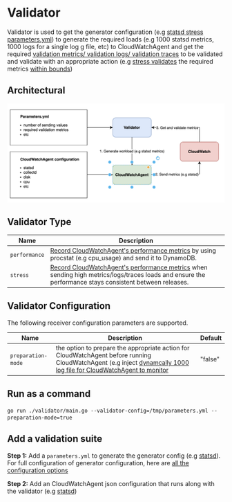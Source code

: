 # Validator

Validator is used to get the generator configuration (e.g [statsd stress parameters.yml](https://github.com/aws/amazon-cloudwatch-agent-test/blob/2c859b71d067e482985b9c57ca2d2617de8a7795/test/stress/statsd/parameters.yml)) to generate the required loads (e.g 1000 statsd metrics, 1000 logs for a single log g file, etc) to CloudWatchAgent and get the required [validation metrics/ validation logs/ validation traces](https://github.com/aws/amazon-cloudwatch-agent-test/blob/2c859b71d067e482985b9c57ca2d2617de8a7795/test/stress/statsd/parameters.yml#L20-L64) to be validated and validate with an appropriate action (e.g [stress validates](https://github.com/aws/amazon-cloudwatch-agent-test/blob/2c859b71d067e482985b9c57ca2d2617de8a7795/validator/validators/validator.go#L20-L21) the required metrics [within bounds](https://github.com/aws/amazon-cloudwatch-agent-test/blob/2c859b71d067e482985b9c57ca2d2617de8a7795/validator/validators/stress/stress_validator.go#L199-L245))

## Architectural
![](Architectural.png)

## Validator Type

| Name            | Description                                                                                            |
|-----------------| -------------------------------------------------------------------------------------------------------|
|`performance`    | [Record CloudWatchAgent's performance metrics](https://github.com/aws/amazon-cloudwatch-agent-test/tree/main/validator/validators/performance//performance_validator.go) by using procstat (e.g cpu_usage) and send it to DynamoDB.                                        |
|`stress`         | [Record CloudWatchAgent's performance metrics](https://github.com/aws/amazon-cloudwatch-agent-test/blob/main/validator/validators/stress/stress_validator.go) when sending high metrics/logs/traces loads and ensure the performance stays consistent between releases. |   

## Validator Configuration

The following receiver configuration parameters are supported.

| Name               | Description                                                                                                   | Default |
|--------------------| --------------------------------------------------------------------------------------------------------------|---------|
|`preparation-mode`  | the option  to prepare the appropriate action for CloudWatchAgent before running CloudWatchAgent (e.g inject [dynamcally 1000 log file for CloudWatchAgent to monitor](https://github.com/aws/amazon-cloudwatch-agent-test/blob/2c859b71d067e482985b9c57ca2d2617de8a7795/validator/main.go#L69-L83)| "false" |


## Run as a command
```
go run ./validator/main.go --validator-config=/tmp/parameters.yml --preparation-mode=true
```

## Add a validation suite

**Step 1:** Add a `parameters.yml` to generate the generator config (e.g [statsd](https://github.com/aws/amazon-cloudwatch-agent-test/blob/2c859b71d067e482985b9c57ca2d2617de8a7795/test/stress/statsd/parameters.yml)). For full configuration of generator configuration, here are [all the configuration options](https://github.com/aws/amazon-cloudwatch-agent-test/blob/c1b2aee40859e46bad858b66f2042122ca46520c/validator/models/validation_config.go#L31)

**Step 2:** Add an CloudWatchAgent json configuration that runs along with the validator (e.g [statsd](https://github.com/aws/amazon-cloudwatch-agent-test/blob/2c859b71d067e482985b9c57ca2d2617de8a7795/test/stress/statsd/agent_config.json))
